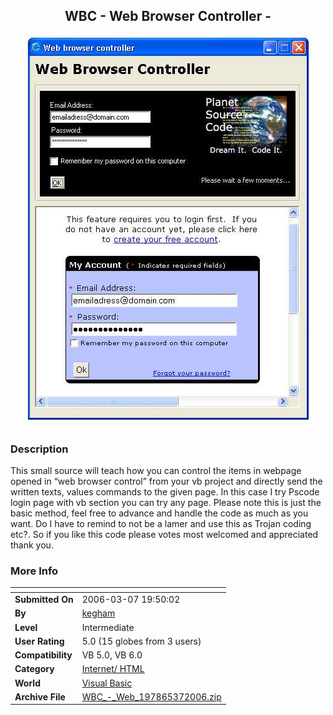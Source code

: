 ﻿<div align="center">

## WBC \- Web Browser Controller \-

<img src="PIC200637194535242.JPG">
</div>

### Description

This small source will teach how you can control the items in webpage opened in &#8220;web browser control&#8221; from your vb project and directly send the written texts, values commands to the given page. In this case I try Pscode login page with vb section you can try any page. Please note this is just the basic method, feel free to advance and handle the code as much as you want. Do I have to remind to not be a lamer and use this as Trojan coding etc?. So if you like this code please votes most welcomed and appreciated thank you.
 
### More Info
 


<span>             |<span>
---                |---
**Submitted On**   |2006-03-07 19:50:02
**By**             |[kegham](https://github.com/Planet-Source-Code/PSCIndex/blob/master/ByAuthor/kegham.md)
**Level**          |Intermediate
**User Rating**    |5.0 (15 globes from 3 users)
**Compatibility**  |VB 5\.0, VB 6\.0
**Category**       |[Internet/ HTML](https://github.com/Planet-Source-Code/PSCIndex/blob/master/ByCategory/internet-html__1-34.md)
**World**          |[Visual Basic](https://github.com/Planet-Source-Code/PSCIndex/blob/master/ByWorld/visual-basic.md)
**Archive File**   |[WBC\_\-\_Web\_197865372006\.zip](https://github.com/Planet-Source-Code/kegham-wbc-web-browser-controller__1-64573/archive/master.zip)








